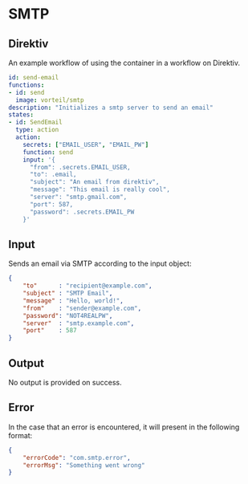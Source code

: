 # SMTP


## Direktiv
An example workflow of using the container in a workflow on Direktiv.

```yaml
id: send-email
functions:
- id: send
  image: vorteil/smtp
description: "Initializes a smtp server to send an email" 
states:
- id: SendEmail
  type: action
  action:
    secrets: ["EMAIL_USER", "EMAIL_PW"]
    function: send
    input: '{
      "from": .secrets.EMAIL_USER,
      "to": .email,
      "subject": "An email from direktiv",
      "message": "This email is really cool",
      "server": "smtp.gmail.com",
      "port": 587,
      "password": .secrets.EMAIL_PW
    }'
```

## Input

Sends an email via SMTP according to the input object:

```json
{
    "to"      : "recipient@example.com",
    "subject" : "SMTP Email",
    "message" : "Hello, world!",
    "from"    : "sender@example.com",
    "password": "NOT4REALPW",
    "server"  : "smtp.example.com",
    "port"    : 587
}
```

## Output

No output is provided on success.

## Error

In the case that an error is encountered, it will present in the following format:

```json
{
    "errorCode": "com.smtp.error",
    "errorMsg": "Something went wrong"
}
```
